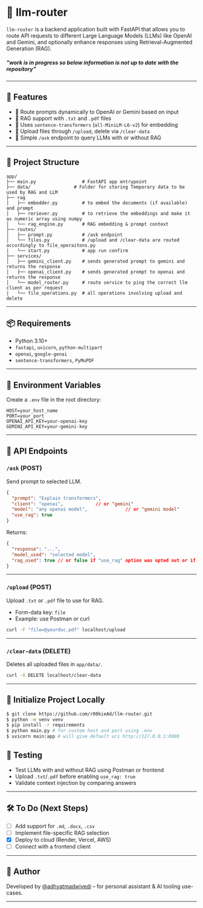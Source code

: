 # 🧠 llm-router

`llm-router` is a backend application built with FastAPI that allows you to route API requests to different Large Language Models (LLMs) like OpenAI and Gemini, and optionally enhance responses using Retrieval-Augmented Generation (RAG).

##### "work is in progress so below information is not up to date with the repository"

---

## 🚀 Features

- 🔁 Route prompts dynamically to OpenAI or Gemini based on input
- 📄 RAG support with `.txt` and `.pdf` files
- 🧠 Uses `sentence-transformers` (`all-MiniLM-L6-v2`) for embedding
- 📂 Upload files through `/upload`, delete via `/clear-data`
- 📡 Simple `/ask` endpoint to query LLMs with or without RAG

---

## 📁 Project Structure

```
app/
├── main.py                 # FastAPI app entrypoint
├── data/                # Folder for storing Temporary data to be used by RAG and LLM
├── rag
|   ├── embedder.py         # to embed the documents (if available) and prompt
│   ├── reriever.py         # to retrieve the embeddings and make it as numeric array using numpy
│   └── rag_engine.py       # RAG embedding & prompt context
├── routes/
│   ├── prompt.py           # /ask endpoint
│   └── files.py            # /upload and /clear-data are routed accordingly to file_operaitons.py
|   └── start.py            # app run confirm
├── services/
│   ├── gemini_client.py    # sends generated prompt to gemini and returns the response
│   ├── openai_client.py    # sends generated prompt to openai and returns the response
│   └── model_router.py     # route service to ping the correct llm client as per request
|   └── file_operations.py  # all operations involving upload and delete
```

---

## 📦 Requirements

- Python 3.10+
- `fastapi`, `uvicorn`, `python-multipart`
- `openai`, `google-genai`
- `sentence-transformers`, `PyMuPDF`

---

## 🔑 Environment Variables

Create a `.env` file in the root directory:

```
HOST=your_host_name
PORT=your_port
OPENAI_API_KEY=your-openai-key
GEMINI_API_KEY=your-gemini-key
```

---

## 📡 API Endpoints

### `/ask` (POST)
Send prompt to selected LLM.

```json
{
  "prompt": "Explain transformers",
  "client": "openai",            // or "gemini"
  "model": "any openai model",              // or "gemini model"
  "use_rag": true
}
```

Returns:
```json
{
  "response": "...",
  "model_used": "selected model",
  "rag_used": true // or false if "use_rag" option was opted out or if something went wrong
}
```

---

### `/upload` (POST)
Upload `.txt` or `.pdf` file to use for RAG.

- Form-data key: `file`
- Example: use Postman or curl

```bash
curl -F "file=@yourdoc.pdf" localhost/upload
```

---

### `/clear-data` (DELETE)
Deletes all uploaded files in `app/data/`.

```bash
curl -X DELETE localhost/clear-data
```

---

## 🏁 Initialize Project Locally

```bash
$ git clone https://github.com/r00kieAd/llm-router.git
$ python -m venv venv
$ pip install -r requirements
$ python main.py # for custom host and port using .env
$ uvicorn main:app # will give default uri http://127.0.0.1:8000
```

## 🧪 Testing

- Test LLMs with and without RAG using Postman or frontend
- Upload `.txt`/`.pdf` before enabling `use_rag: true`
- Validate context injection by comparing answers

---
## 🛠️ To Do (Next Steps)

- [ ] Add support for `.md`, `.docx`, `.csv`
- [ ] Implement file-specific RAG selection
- [x] Deploy to cloud (Render, Vercel, AWS)
- [ ] Connect with a frontend client

---

## 👤 Author

Developed by [@adhyatmadwivedi](https://github.com/r00kieAd) – for personal assistant & AI tooling use-cases.

---
